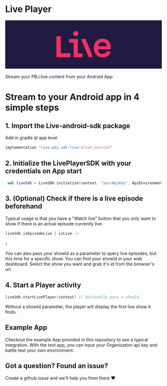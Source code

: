 

# Live Player

![alt text](https://github.com/pbj-apps/Live-ios-sdk/blob/main/banner.png)

Stream your PBJ.live content from your Android App.


# Stream to your Android app in 4 simple steps

## 1. Import the Live-android-sdk package

Add in gradle at app level

```groovy
implementation "live.pbj.sdk:live:$live_version"
```


## 2. Initialize the LivePlayerSDK with your credentials on App start

```kotlin
 val liveSdk = LiveSDK.initialize(context, "yourApiKey", ApiEnvironment)

```

## 3. (Optional) Check if there is a live episode beforehand
Typical usage is that you have a "Watch live" button that you only want to show if there is an actual episode currently live.

```kotlin
liveSdk.isEpisodeLive { isLive ->

}
```

You can also pass your showId as a parameter to query live episodes, but this time for a specific show. You can find your showId in your web dashboard. Select the show you want and grab it's id from the browser's url.

## 4. Start a Player activity

```kotlin
liveSdk.startLivePlayer(context) // Optionally pass a showId.
```
Without a showId parameter, the player will display the first live show it finds.

## Example App

Checkout the example App provided in this repository to see a typical integration. With the test app, you can input your Organization api key and battle test your own environment.

## Got a question? Found an issue?
Create a github issue and we'll help you from there ❤️
